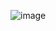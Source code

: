 ![image](https://user-images.githubusercontent.com/83855905/174843092-6ef09b97-6b18-47b6-9949-366cd6590348.png)
